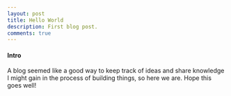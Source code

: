 ```yaml
---
layout: post
title: Hello World
description: First blog post.
comments: true
---
```

#### Intro

A blog seemed like a good way to keep track of ideas and share knowledge I might gain in the process of building things, so here we are. Hope this goes well!